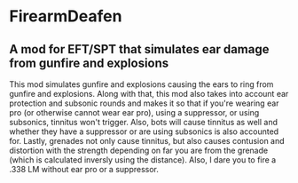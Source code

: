 # FirearmDeafen
## A mod for EFT/SPT that simulates ear damage from gunfire and explosions

This mod simulates gunfire and explosions causing the ears to ring from gunfire and explosions. Along with that, this mod also takes into account ear protection and subsonic rounds
and makes it so that if you're wearing ear pro (or otherwise cannot wear ear pro), using a suppressor, or using subsonics, tinnitus won't trigger. Also, bots will cause tinnitus as well
and whether they have a suppressor or are using subsonics is also accounted for. Lastly, grenades not only cause tinnitus, but also causes contusion and distortion
with the strength depending on far you are from the grenade (which is calculated inversly using the distance). Also, I dare you to fire a .338 LM without ear pro or a suppressor.
